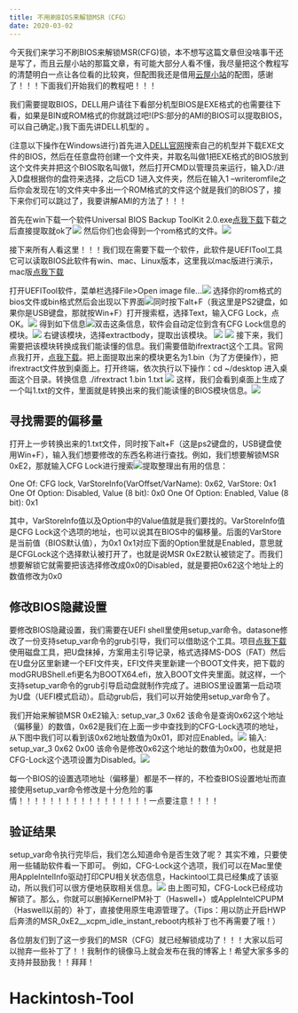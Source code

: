```yaml
---
title: 不用刷BIOS来解锁MSR（CFG）
date: 2020-03-02
---
```

今天我们来学习不刷BIOS来解锁MSR(CFG)锁，本不想写这篇文章但没啥事干还是写了，而且云屋小站的那篇文章，有可能大部分人看不懂，我尽量把这个教程写的清楚明白一点让各位看的比较爽，但配图我还是借用[云屋小站](https://www.misonsky.cn/115.html)的配图，感谢了！！！下面我们开始我们的教程吧！！！
<!--more-->

我们需要提取BIOS，DELL用户请往下看部分机型BIOS是EXE格式的也需要往下看，如果是BIN或ROM格式的你就跳过吧!(PS:部分的AMI的BIOS可以提取BIOS，可以自己确定。)我下面先讲DELL机型的
。

(注意以下操作在Windows进行)首先进入[DELL官网](https://www.dell.com/support/home/cn/zh/cnbsd1?app=products&~ck=mn)搜索自己的机型并下载EXE文件的BIOS，然后在任意盘符创建一个文件夹，并取名叫做1把EXE格式的BIOS放到这个文件夹并把这个BIOS取名叫做1，然后打开CMD以管理员来运行，输入D:/进入D盘根据你的盘符来选择，之后CD 1进入文件夹，然后在输入1 –writeromfile之后你会发现在1的文件夹中多出一个ROM格式的文件这个就是我们的BIOS了，接下来你们可以跳过了，我要讲解AMI的方法了！！！

首先在win下载一个软件Universal BIOS Backup ToolKit 2.0.exe[点我下载](https://www.misonsky.cn/storge/?/resources/无需刷BIOS！使用setup_var命令解锁MSR%200xE2锁定，修改dvmt值，开启AHCI/Universal+BIOS+Backup+ToolKit+2.0.exe)下载之后直接提取就ok了![](1.jpg)
然后你们也会得到一个rom格式的文件。![](2.jpg)

接下来所有人看这里！！！我们现在需要下载一个软件，此软件是UEFITool工具它可以读取BIOS此软件有win、mac、Linux版本，这里我以mac版进行演示，mac版[点我下载](https://github.com/LongSoft/UEFITool)

打开UEFITool软件，菜单栏选择File>Open image file…![](3.jpg)
选择你的rom格式的bios文件或bin格式然后会出现以下界面![](4.jpg)同时按下alt+F（我这里是PS2键盘，如果你是USB键盘，那就按Win+F）打开搜索框，选择Text，输入CFG Lock，点OK。![](5.jpg)
得到如下信息![](6.jpg)双击这条信息，软件会自动定位到含有CFG Lock信息的模块。![](7.jpg)
右键该模块，选择extractbody，提取出该模块。
![](8.png) ![](9.jpg)
接下来，我们需要把该模块转换成我们能读懂的信息。我们需要借助ifrextract这个工具。官网点我打开，[点我下载](https://www.misonsky.cn/storge/?/resources/无需刷BIOS！使用setup_var命令解锁MSR%200xE2锁定，修改dvmt值，开启AHCI/ifrextract_v0.3.6.osx.zip)。把上面提取出来的模块更名为1.bin（为了方便操作），把ifrextract文件放到桌面上。打开终端，依次执行以下操作：cd ~/desktop 进入桌面这个目录。转换信息 ./ifrextract 1.bin 1.txt ![](10.jpg)
这样，我们会看到桌面上生成了一个叫1.txt的文件，里面就是转换出来的我们能读懂的BIOS模块信息。![](11.jpg)
## 寻找需要的偏移量
打开上一步转换出来的1.txt文件，同时按下alt+F（这是ps2键盘的，USB键盘使用Win+F），输入我们想要修改的东西名称进行查找。例如，我们想要解锁MSR 0xE2，那就输入CFG Lock进行搜索![](12.jpg)提取整理出有用的信息：

One Of: CFG lock, VarStoreInfo(VarOffset/VarName): 0x62, VarStore: 0x1
One Of Option: Disabled, Value (8 bit): 0x0
One Of Option: Enabled, Value (8 bit): 0x1

其中，VarStoreInfo值以及Option中的Value值就是我们要找的。VarStoreInfo值是CFG Lock这个选项的地址，也可以说其在BIOS中的偏移量。后面的VarStore是当前值（BIOS默认值），为0x1      0x1对应下面的Option里就是Enabled，意思就是CFGLock这个选择默认被打开了，也就是说MSR 0xE2默认被锁定了。而我们想要解锁它就需要把该选择修改成0x0的Disabled，就是要把0x62这个地址上的数值修改为0x0
## 修改BIOS隐藏设置
要修改BIOS隐藏设置，我们需要在UEFI shell里使用setup_var命令。datasone修改了一份支持setup_var命令的grub引导，我们可以借助这个工具。项目[点我下载](https://www.misonsky.cn/storge/?/resources/无需刷BIOS！使用setup_var命令解锁MSR%200xE2锁定，修改dvmt值，开启AHCI/modGRUBShell.efi)使用磁盘工具，把U盘抹掉，方案用主引导记录，格式选择MS-DOS（FAT）然后在U盘分区里新建一个EFI文件夹，EFI文件夹里新建一个BOOT文件夹，把下载的modGRUBShell.efi更名为BOOTX64.efi，放入BOOT文件夹里面。就这样，一个支持setup_var命令的grub引导启动盘就制作完成了。进BIOS里设置第一启动项为U盘（UEFI模式启动）。启动grub后，我们可以开始使用setup_var命令了。

我们开始来解锁MSR 0xE2输入:
setup_var_3 0x62
该命令是查询0x62这个地址（偏移量）的数值，0x62是我们在上面一步中查找到的CFG-Lock选项的地址，从下图中我们可以看到该0x62地址数值为0x01，即对应Enabled。![](13.jpg)
输入:
setup_var_3 0x62 0x00
该命令是修改0x62这个地址的数值为0x00，也就是把CFG-Lock这个选项设置为Disabled。![](14.jpg)

每一个BIOS的设置选项地址（偏移量）都是不一样的，不检查BIOS设置地址而直接使用setup_var命令修改是十分危险的事情！！！！！！！！！！！！！！！！！一点要注意！！！！

## 验证结果
setup_var命令执行完毕后，我们怎么知道命令是否生效了呢？
其实不难，只要使用一些辅助软件看一下即可。
例如，CFG-Lock这个选项，我们可以在Mac里使用AppleIntelInfo驱动打印CPU相关状态信息，Hackintool工具已经集成了该驱动，所以我们可以很方便地获取相关信息。![](15.jpg)
由上图可知，CFG-Lock已经成功解锁了。那么，你就可以删掉KernelPM补丁（Haswell+）或AppleIntelCPUPM（Haswell以前的）补丁，直接使用原生电源管理了。（Tips：用以防止开启HWP后奔溃的MSR_0xE2__xcpm_idle_instant_reboot内核补丁也不再需要了哦！）


各位朋友们到了这一步我们的MSR（CFG）就已经解锁成功了！！！大家以后可以抛弃一些补丁了！！我制作的镜像马上就会发布在我的博客上！希望大家多多的支持并鼓励我！！拜拜！



# Hackintosh-Tool
